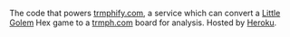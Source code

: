The code that powers [trmphify.com](http://www.trmphify.com), a service which
can convert a [Little Golem](https://littlegolem.net/jsp/main/) Hex game to a
[trmph.com](http://trmph.com) board for analysis.
Hosted by [Heroku](https://heroku.com).

